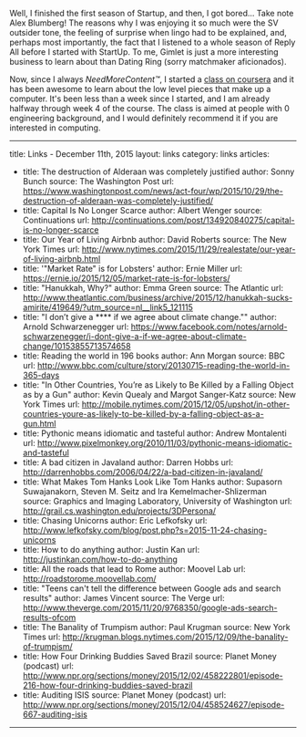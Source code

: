 Well, I finished the first season of Startup, and then, I got bored... Take note Alex Blumberg! The reasons why I was enjoying it so much were the SV outsider tone, the feeling of surprise when lingo had to be explained, and, perhaps most importantly, the fact that I listened to a whole season of Reply All before I started with StartUp. To me, Gimlet is just a more interesting business to learn about than Dating Ring (sorry matchmaker aficionados).

Now, since I always _NeedMoreContent™_, I started a [class on coursera](https://class.coursera.org/nand2tetris1-001) and it has been awesome to learn about the low level pieces that make up a computer. It's been less than a week since I started, and I am already halfway through week 4 of the course. The class is aimed at people with 0 engineering background, and I would definitely recommend it if you are interested in computing.

---
title: Links - December 11th, 2015
layout: links
category: links
articles:
  - title: The destruction of Alderaan was completely justified
    author: Sonny Bunch 
    source: The Washington Post
    url: https://www.washingtonpost.com/news/act-four/wp/2015/10/29/the-destruction-of-alderaan-was-completely-justified/
  - title: Capital Is No Longer Scarce
    author: Albert Wenger
    source: Continuations
    url: http://continuations.com/post/134920840275/capital-is-no-longer-scarce
  - title: Our Year of Living Airbnb
    author: David Roberts
    source: The New York Times
    url: http://www.nytimes.com/2015/11/29/realestate/our-year-of-living-airbnb.html
  - title: '"Market Rate" is for Lobsters'
    author: Ernie Miller
    url: https://ernie.io/2015/12/05/market-rate-is-for-lobsters/
  - title: "Hanukkah, Why?"
    author: Emma Green
    source: The Atlantic
    url: http://www.theatlantic.com/business/archive/2015/12/hanukkah-sucks-amirite/419649/?utm_source=nl__link5_121115
  - title: "I don’t give a **** if we agree about climate change.""
    author: Arnold Schwarzenegger
    url: https://www.facebook.com/notes/arnold-schwarzenegger/i-dont-give-a-if-we-agree-about-climate-change/10153855713574658
  - title: Reading the world in 196 books
    author: Ann Morgan
    source: BBC
    url: http://www.bbc.com/culture/story/20130715-reading-the-world-in-365-days
  - title: "In Other Countries, You’re as Likely to Be Killed by a Falling Object as by a Gun"
    author: Kevin Quealy and Margot Sanger-Katz
    source: New York Times
    url: http://mobile.nytimes.com/2015/12/05/upshot/in-other-countries-youre-as-likely-to-be-killed-by-a-falling-object-as-a-gun.html
  - title: Pythonic means idiomatic and tasteful
    author: Andrew Montalenti
    url: http://www.pixelmonkey.org/2010/11/03/pythonic-means-idiomatic-and-tasteful
  - title: A bad citizen in Javaland
    author: Darren Hobbs 
    url: http://darrenhobbs.com/2006/04/22/a-bad-citizen-in-javaland/
  - title: What Makes Tom Hanks Look Like Tom Hanks
    author: Supasorn Suwajanakorn, Steven M. Seitz and Ira Kemelmacher-Shlizerman
    source: Graphics and Imaging Laboratory, University of Washington
    url: http://grail.cs.washington.edu/projects/3DPersona/
  - title: Chasing Unicorns
    author: Eric Lefkofsky
    url: http://www.lefkofsky.com/blog/post.php?s=2015-11-24-chasing-unicorns
  - title: How to do anything
    author: Justin Kan
    url: http://justinkan.com/how-to-do-anything
  - title: All the roads that lead to Rome
    author: Moovel Lab
    url: http://roadstorome.moovellab.com/
  - title: "Teens can't tell the difference between Google ads and search results"
    author: James Vincent
    source: The Verge
    url: http://www.theverge.com/2015/11/20/9768350/google-ads-search-results-ofcom
  - title: The Banality of Trumpism
    author: Paul Krugman
    source: New York Times
    url: http://krugman.blogs.nytimes.com/2015/12/09/the-banality-of-trumpism/
  - title: How Four Drinking Buddies Saved Brazil
    source: Planet Money (podcast)
    url: http://www.npr.org/sections/money/2015/12/02/458222801/episode-216-how-four-drinking-buddies-saved-brazil
  - title: Auditing ISIS
    source: Planet Money (podcast)
    url: http://www.npr.org/sections/money/2015/12/04/458524627/episode-667-auditing-isis
---

